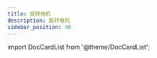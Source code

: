 ```yaml
---
title: 旋转电机
description: 旋转电机
sidebar_position: 40
---
```


import DocCardList from '@theme/DocCardList';

<DocCardList />